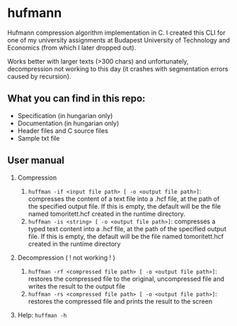 # hufmann

Hufmann compression algorithm implementation in C. I created this CLI for one of my university assignments at Budapest University of Technology and Economics (from which I later dropped out).

Works better with larger texts (>300 chars) and unfortunately, decompression not working to this day (it crashes with segmentation errors caused by recursion).

## What you can find in this repo:

* Specification (in hungarian only)
* Documentation (in hungarian only)
* Header files and C source files
* Sample txt file

## User manual

1. Compression
    1. `huffman -if <input file path> [ -o <output file path>]`: compresses the content of a text file into a .hcf file, at the path of the specified output file. If this is empty, the default will be the file named tomoritett.hcf created in the runtime directory. 
    2. `huffman -is <string> [ -o <output file path>]`: compresses a typed text content into a .hcf file, at the path of the specified output file. If this is empty, the default will be the file named tomoritett.hcf created in the runtime directory

2. Decompression ( ! not working ! )
    1. `huffman -rf <compressed file path> [ -o <output file path>]`: restores the compressed file to the original, uncompressed file and writes the result to the output file
    2. `huffman -rs <compressed file path> [ -o <output file path>]`: restores the compressed file and prints the result to the screen

3. Help: `huffman -h`
